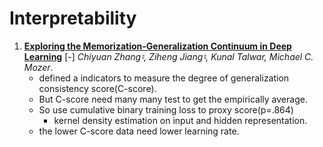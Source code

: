 # Interpretability

1. [**Exploring the Memorization-Generalization Continuum in Deep Learning**](https://github.com/iofu728/PaperRead/blob/master/paper/ML/Interpretabilit/PredictingDSusingDistantSupervisionFromSentiment.pdf) [-] _Chiyuan Zhang♮, Ziheng Jiang♮, Kunal Talwar, Michael C. Mozer_.
   - defined a indicators to measure the degree of generalization consistency score(C-score).
   - But C-score need many many test to get the empirically average.
   - So use cumulative binary training loss to proxy score(p=.864)
     - kernel density estimation on input and hidden representation.
   - the lower C-score data need lower learning rate.
